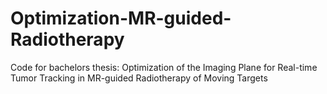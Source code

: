 # Optimization-MR-guided-Radiotherapy
Code for bachelors thesis: Optimization of the Imaging Plane for Real-time Tumor Tracking in MR-guided Radiotherapy of Moving Targets
